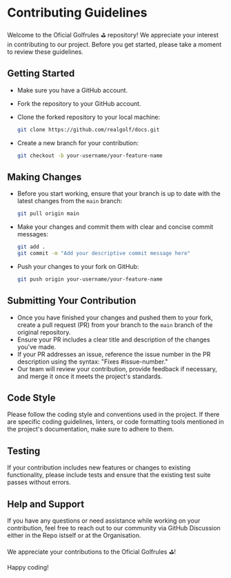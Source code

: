 # Contributing Guidelines

Welcome to the Oficial Golfrules ⛳️ repository! We appreciate your interest in contributing to our project. Before you get started, please take a moment to review these guidelines.

## Getting Started

- Make sure you have a GitHub account.
- Fork the repository to your GitHub account.
- Clone the forked repository to your local machine:

  ```bash
  git clone https://github.com/realgolf/docs.git
  ```

- Create a new branch for your contribution:

  ```bash
  git checkout -b your-username/your-feature-name
  ```

## Making Changes

- Before you start working, ensure that your branch is up to date with the latest changes from the `main` branch:

  ```bash
  git pull origin main
  ```

- Make your changes and commit them with clear and concise commit messages:

  ```bash
  git add .
  git commit -m "Add your descriptive commit message here"
  ```

- Push your changes to your fork on GitHub:

  ```bash
  git push origin your-username/your-feature-name
  ```

## Submitting Your Contribution

- Once you have finished your changes and pushed them to your fork, create a pull request (PR) from your branch to the `main` branch of the original repository.
- Ensure your PR includes a clear title and description of the changes you've made.
- If your PR addresses an issue, reference the issue number in the PR description using the syntax: "Fixes #issue-number."
- Our team will review your contribution, provide feedback if necessary, and merge it once it meets the project's standards.

## Code Style

Please follow the coding style and conventions used in the project. If there are specific coding guidelines, linters, or code formatting tools mentioned in the project's documentation, make sure to adhere to them.

## Testing

If your contribution includes new features or changes to existing functionality, please include tests and ensure that the existing test suite passes without errors.

## Help and Support

If you have any questions or need assistance while working on your contribution, feel free to reach out to our community via GitHub Discussion either in the Repo istself or at the Organisation.

We appreciate your contributions to the Oficial Golfrules ⛳️!

Happy coding!
